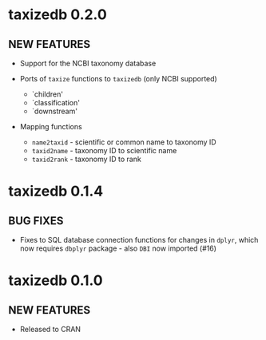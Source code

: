 taxizedb 0.2.0
==============

## NEW FEATURES

 * Support for the NCBI taxonomy database

 * Ports of `taxize` functions to `taxizedb` (only NCBI supported)  
   - `children'
   - `classification'
   - `downstream'

 * Mapping functions
   - `name2taxid` - scientific or common name to taxonomy ID
   - `taxid2name` - taxonomy ID to scientific name
   - `taxid2rank` - taxonomy ID to rank

taxizedb 0.1.4
==============

## BUG FIXES

* Fixes to SQL database connection functions for changes in `dplyr`, 
which now requires `dbplyr` package - also `DBI` now imported (#16)



taxizedb 0.1.0
==============

## NEW FEATURES

* Released to CRAN

